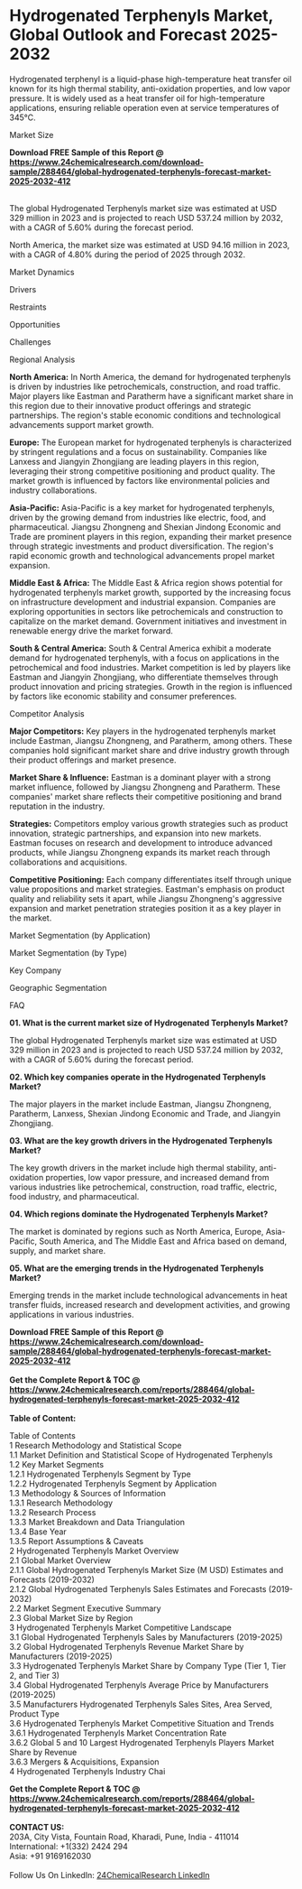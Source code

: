 <h1>Hydrogenated Terphenyls Market, Global Outlook and Forecast 2025-2032</h1><p>Hydrogenated terphenyl is a liquid-phase high-temperature heat transfer oil known for its high thermal stability, anti-oxidation properties, and low vapor pressure. It is widely used as a heat transfer oil for high-temperature applications, ensuring reliable operation even at service temperatures of 345°C.</p><p>
Market Size</p><p>
</p><div><b>Download FREE Sample of this Report @ 
            <a href="https://www.24chemicalresearch.com/download-sample/288464/global-hydrogenated-terphenyls-forecast-market-2025-2032-412">
            https://www.24chemicalresearch.com/download-sample/288464/global-hydrogenated-terphenyls-forecast-market-2025-2032-412</a></b></div><br><p>The global Hydrogenated Terphenyls market size was estimated at USD 329 million in 2023 and is projected to reach USD 537.24 million by 2032, with a CAGR of 5.60% during the forecast period. </p><p>
</p><p>North America, the market size was estimated at USD 94.16 million in 2023, with a CAGR of 4.80% during the period of 2025 through 2032.</p><p>
Market Dynamics</p><p>
Drivers</p><p>
</p><p>
Restraints</p><p>
</p><p>
Opportunities</p><p>
</p><p>
Challenges</p><p>
</p><p>
Regional Analysis</p><p>
</p><p><strong>North America:</strong> In North America, the demand for hydrogenated terphenyls is driven by industries like petrochemicals, construction, and road traffic. Major players like Eastman and Paratherm have a significant market share in this region due to their innovative product offerings and strategic partnerships. The region's stable economic conditions and technological advancements support market growth.</p><p>
</p><p><strong>Europe:</strong> The European market for hydrogenated terphenyls is characterized by stringent regulations and a focus on sustainability. Companies like Lanxess and Jiangyin Zhongjiang are leading players in this region, leveraging their strong competitive positioning and product quality. The market growth is influenced by factors like environmental policies and industry collaborations.</p><p>
</p><p><strong>Asia-Pacific:</strong> Asia-Pacific is a key market for hydrogenated terphenyls, driven by the growing demand from industries like electric, food, and pharmaceutical. Jiangsu Zhongneng and Shexian Jindong Economic and Trade are prominent players in this region, expanding their market presence through strategic investments and product diversification. The region's rapid economic growth and technological advancements propel market expansion.</p><p>
</p><p><strong>Middle East &amp; Africa:</strong> The Middle East &amp; Africa region shows potential for hydrogenated terphenyls market growth, supported by the increasing focus on infrastructure development and industrial expansion. Companies are exploring opportunities in sectors like petrochemicals and construction to capitalize on the market demand. Government initiatives and investment in renewable energy drive the market forward.</p><p>
</p><p><strong>South &amp; Central America:</strong> South &amp; Central America exhibit a moderate demand for hydrogenated terphenyls, with a focus on applications in the petrochemical and food industries. Market competition is led by players like Eastman and Jiangyin Zhongjiang, who differentiate themselves through product innovation and pricing strategies. Growth in the region is influenced by factors like economic stability and consumer preferences.</p><p>
Competitor Analysis</p><p>
</p><p><strong>Major Competitors:</strong> Key players in the hydrogenated terphenyls market include Eastman, Jiangsu Zhongneng, and Paratherm, among others. These companies hold significant market share and drive industry growth through their product offerings and market presence.</p><p>
</p><p><strong>Market Share &amp; Influence:</strong> Eastman is a dominant player with a strong market influence, followed by Jiangsu Zhongneng and Paratherm. These companies' market share reflects their competitive positioning and brand reputation in the industry.</p><p>
</p><p><strong>Strategies:</strong> Competitors employ various growth strategies such as product innovation, strategic partnerships, and expansion into new markets. Eastman focuses on research and development to introduce advanced products, while Jiangsu Zhongneng expands its market reach through collaborations and acquisitions.</p><p>
</p><p><strong>Competitive Positioning:</strong> Each company differentiates itself through unique value propositions and market strategies. Eastman's emphasis on product quality and reliability sets it apart, while Jiangsu Zhongneng's aggressive expansion and market penetration strategies position it as a key player in the market.</p><p>
Market Segmentation (by Application)</p><p>
</p><p>
Market Segmentation (by Type)</p><p>
</p><p>
Key Company</p><p>
</p><p>
Geographic Segmentation</p><p>
</p><p>
FAQ </p><p>
<strong>01. What is the current market size of Hydrogenated Terphenyls Market?</strong></p><p>
</p><p>The global Hydrogenated Terphenyls market size was estimated at USD 329 million in 2023 and is projected to reach USD 537.24 million by 2032, with a CAGR of 5.60% during the forecast period.</p><p>
<strong>02. Which key companies operate in the Hydrogenated Terphenyls Market?</strong></p><p>
</p><p>The major players in the market include Eastman, Jiangsu Zhongneng, Paratherm, Lanxess, Shexian Jindong Economic and Trade, and Jiangyin Zhongjiang.</p><p>
<strong>03. What are the key growth drivers in the Hydrogenated Terphenyls Market?</strong></p><p>
</p><p>The key growth drivers in the market include high thermal stability, anti-oxidation properties, low vapor pressure, and increased demand from various industries like petrochemical, construction, road traffic, electric, food industry, and pharmaceutical.</p><p>
<strong>04. Which regions dominate the Hydrogenated Terphenyls Market?</strong></p><p>
</p><p>The market is dominated by regions such as North America, Europe, Asia-Pacific, South America, and The Middle East and Africa based on demand, supply, and market share.</p><p>
<strong>05. What are the emerging trends in the Hydrogenated Terphenyls Market?</strong></p><p>
</p><p>Emerging trends in the market include technological advancements in heat transfer fluids, increased research and development activities, and growing applications in various industries.</p><div><b>Download FREE Sample of this Report @ 
            <a href="https://www.24chemicalresearch.com/download-sample/288464/global-hydrogenated-terphenyls-forecast-market-2025-2032-412">
            https://www.24chemicalresearch.com/download-sample/288464/global-hydrogenated-terphenyls-forecast-market-2025-2032-412</a></b></div><br><div><b>Get the Complete Report & TOC @ 
            <a href="https://www.24chemicalresearch.com/reports/288464/global-hydrogenated-terphenyls-forecast-market-2025-2032-412">
            https://www.24chemicalresearch.com/reports/288464/global-hydrogenated-terphenyls-forecast-market-2025-2032-412</a></b></div><br>
            <b>Table of Content:</b><p>Table of Contents<br />
1 Research Methodology and Statistical Scope<br />
1.1 Market Definition and Statistical Scope of Hydrogenated Terphenyls<br />
1.2 Key Market Segments<br />
1.2.1 Hydrogenated Terphenyls Segment by Type<br />
1.2.2 Hydrogenated Terphenyls Segment by Application<br />
1.3 Methodology & Sources of Information<br />
1.3.1 Research Methodology<br />
1.3.2 Research Process<br />
1.3.3 Market Breakdown and Data Triangulation<br />
1.3.4 Base Year<br />
1.3.5 Report Assumptions & Caveats<br />
2 Hydrogenated Terphenyls Market Overview<br />
2.1 Global Market Overview<br />
2.1.1 Global Hydrogenated Terphenyls Market Size (M USD) Estimates and Forecasts (2019-2032)<br />
2.1.2 Global Hydrogenated Terphenyls Sales Estimates and Forecasts (2019-2032)<br />
2.2 Market Segment Executive Summary<br />
2.3 Global Market Size by Region<br />
3 Hydrogenated Terphenyls Market Competitive Landscape<br />
3.1 Global Hydrogenated Terphenyls Sales by Manufacturers (2019-2025)<br />
3.2 Global Hydrogenated Terphenyls Revenue Market Share by Manufacturers (2019-2025)<br />
3.3 Hydrogenated Terphenyls Market Share by Company Type (Tier 1, Tier 2, and Tier 3)<br />
3.4 Global Hydrogenated Terphenyls Average Price by Manufacturers (2019-2025)<br />
3.5 Manufacturers Hydrogenated Terphenyls Sales Sites, Area Served, Product Type<br />
3.6 Hydrogenated Terphenyls Market Competitive Situation and Trends<br />
3.6.1 Hydrogenated Terphenyls Market Concentration Rate<br />
3.6.2 Global 5 and 10 Largest Hydrogenated Terphenyls Players Market Share by Revenue<br />
3.6.3 Mergers & Acquisitions, Expansion<br />
4 Hydrogenated Terphenyls Industry Chai</p><div><b>Get the Complete Report & TOC @ 
            <a href="https://www.24chemicalresearch.com/reports/288464/global-hydrogenated-terphenyls-forecast-market-2025-2032-412">
            https://www.24chemicalresearch.com/reports/288464/global-hydrogenated-terphenyls-forecast-market-2025-2032-412</a></b></div><br><b>CONTACT US:</b><br>
            203A, City Vista, Fountain Road, Kharadi, Pune, India - 411014<br>
            International: +1(332) 2424 294<br>
            Asia: +91 9169162030 <br><br>
            Follow Us On LinkedIn: <a href="https://www.linkedin.com/company/24chemicalresearch/">24ChemicalResearch LinkedIn</a>